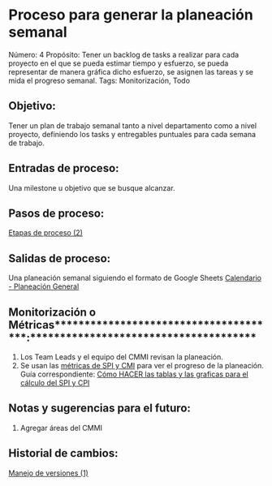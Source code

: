 # Proceso para generar la planeación semanal

Número: 4
Propósito: Tener un backlog de tasks a realizar para cada proyecto en el que se pueda estimar tiempo y esfuerzo, se pueda representar de manera gráfica dicho esfuerzo, se asignen las tareas y se mida el progreso semanal.
Tags: Monitorización, Todo

## ********************************************Objetivo:********************************************

Tener un plan de trabajo semanal tanto a nivel departamento como a nivel proyecto, definiendo los tasks y entregables puntuales para cada semana de trabajo.

## ****************************************Entradas de proceso:****************************************

Una milestone u objetivo que se busque alcanzar.

## **********************************Pasos de proceso:**********************************

[Etapas de proceso (2)](Proceso%20para%20generar%20la%20planeacio%CC%81n%20semanal%201f0ac2e0d81f4c8d81e7b47451124651/Etapas%20de%20proceso%20(2)%20237b3b790a6649c6adcdce82de0aecdc.md)

## **************************************Salidas de proceso:**************************************

Una planeación semanal siguiendo el formato de Google Sheets [Calendario - Planeación General](https://docs.google.com/spreadsheets/d/1HZrmGn_cKk6wFRo-s0_ZsMpfMxow5rXOvBgHTPeQA0U/edit#gid=27041093)

## Monitorización o Métricas**************************************:**************************************

1. Los Team Leads y el equipo del CMMI revisan la planeación.
2. Se usan las [métricas de SPI y CMI](https://docs.google.com/spreadsheets/d/1HZrmGn_cKk6wFRo-s0_ZsMpfMxow5rXOvBgHTPeQA0U/edit#gid=111647789) para ver el progreso de la planeación. Guía correspondiente: [Cómo HACER las tablas y las graficas para el cálculo del SPI y CPI](../Gui%CC%81as%20668cce30f3ef485aba72c8a43d40849d/Co%CC%81mo%20HACER%20las%20tablas%20y%20las%20graficas%20para%20el%20ca%CC%81l%20d14a21a34f6749d292e3e3d6cc78e358.md) 

## ********************************************Notas y sugerencias para el futuro:********************************************

1. Agregar áreas del CMMI

## ********Historial de cambios:********

[Manejo de versiones (1)](Proceso%20para%20generar%20la%20planeacio%CC%81n%20semanal%201f0ac2e0d81f4c8d81e7b47451124651/Manejo%20de%20versiones%20(1)%20eac97c42f1d345f8b29d35b9f7fd237f.md)